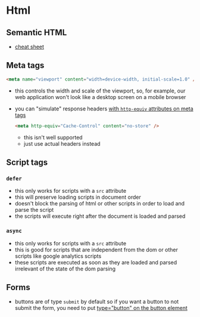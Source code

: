 # Html

## Semantic HTML

- [cheat sheet](https://learn-the-web.algonquindesign.ca/topics/html-semantics-cheat-sheet/)

## Meta tags

```html
<meta name="viewport" content="width=device-width, initial-scale=1.0" />
```

- this controls the width and scale of the viewport, so, for example, our web application won't look like a desktop screen on a mobile browser
- you can "simulate" response headers [with `http-equiv` attributes on meta tags](https://stackoverflow.com/questions/1341089/is-there-a-meta-tag-to-turn-off-caching-in-all-browsers)

  ```html
  <meta http-equiv="Cache-Control" content="no-store" />
  ```

  - this isn't well supported
  - just use actual headers instead

## Script tags

### `defer`

- this only works for scripts with a `src` attribute
- this will preserve loading scripts in document order
- doesn't block the parsing of html or other scripts in order to load and parse the script
- the scripts will execute right after the document is loaded and parsed

### `async`

- this only works for scripts with a `src` attribute
- this is good for scripts that are independent from the dom or other scripts like google analytics scripts
- these scripts are executed as soon as they are loaded and parsed irrelevant of the state of the dom parsing

## Forms

- buttons are of type `submit` by default so if you want a button to not submit the form, you need to put [type="button" on the button element](https://stackoverflow.com/questions/932653/how-to-prevent-buttons-from-submitting-forms)

